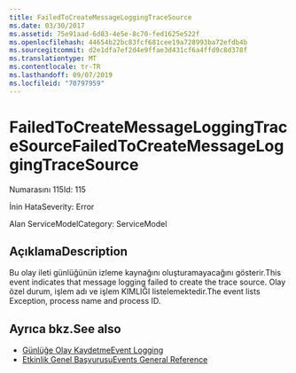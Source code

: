```yaml
---
title: FailedToCreateMessageLoggingTraceSource
ms.date: 03/30/2017
ms.assetid: 75e91aad-6d83-4e5e-8c70-fed1625e522f
ms.openlocfilehash: 44654b22bc83fcf681cee19a728993ba72efdb4b
ms.sourcegitcommit: d2e1dfa7ef2d4e9ffae3d431cf6a4ffd9c8d378f
ms.translationtype: MT
ms.contentlocale: tr-TR
ms.lasthandoff: 09/07/2019
ms.locfileid: "70797959"
---
```

# <a name="failedtocreatemessageloggingtracesource"></a><span data-ttu-id="6b3c7-102">FailedToCreateMessageLoggingTraceSource</span><span class="sxs-lookup"><span data-stu-id="6b3c7-102">FailedToCreateMessageLoggingTraceSource</span></span>
<span data-ttu-id="6b3c7-103">Numarasını 115</span><span class="sxs-lookup"><span data-stu-id="6b3c7-103">Id: 115</span></span>  
  
 <span data-ttu-id="6b3c7-104">İnin Hata</span><span class="sxs-lookup"><span data-stu-id="6b3c7-104">Severity: Error</span></span>  
  
 <span data-ttu-id="6b3c7-105">Alan ServiceModel</span><span class="sxs-lookup"><span data-stu-id="6b3c7-105">Category: ServiceModel</span></span>  
  
## <a name="description"></a><span data-ttu-id="6b3c7-106">Açıklama</span><span class="sxs-lookup"><span data-stu-id="6b3c7-106">Description</span></span>  
 <span data-ttu-id="6b3c7-107">Bu olay ileti günlüğünün izleme kaynağını oluşturamayacağını gösterir.</span><span class="sxs-lookup"><span data-stu-id="6b3c7-107">This event indicates that message logging failed to create the trace source.</span></span> <span data-ttu-id="6b3c7-108">Olay özel durum, işlem adı ve işlem KIMLIĞI listelemektedir.</span><span class="sxs-lookup"><span data-stu-id="6b3c7-108">The event lists Exception, process name and process ID.</span></span>  
  
## <a name="see-also"></a><span data-ttu-id="6b3c7-109">Ayrıca bkz.</span><span class="sxs-lookup"><span data-stu-id="6b3c7-109">See also</span></span>

- [<span data-ttu-id="6b3c7-110">Günlüğe Olay Kaydetme</span><span class="sxs-lookup"><span data-stu-id="6b3c7-110">Event Logging</span></span>](index.md)
- [<span data-ttu-id="6b3c7-111">Etkinlik Genel Başvurusu</span><span class="sxs-lookup"><span data-stu-id="6b3c7-111">Events General Reference</span></span>](events-general-reference.md)
